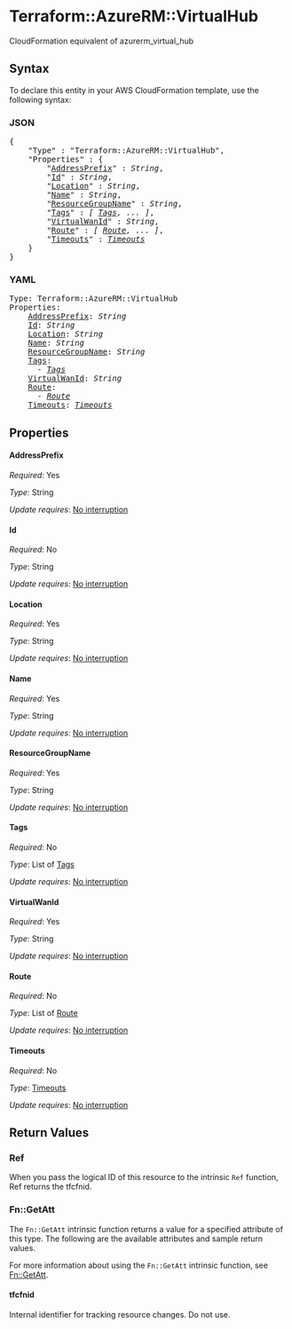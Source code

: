 # Terraform::AzureRM::VirtualHub

CloudFormation equivalent of azurerm_virtual_hub

## Syntax

To declare this entity in your AWS CloudFormation template, use the following syntax:

### JSON

<pre>
{
    "Type" : "Terraform::AzureRM::VirtualHub",
    "Properties" : {
        "<a href="#addressprefix" title="AddressPrefix">AddressPrefix</a>" : <i>String</i>,
        "<a href="#id" title="Id">Id</a>" : <i>String</i>,
        "<a href="#location" title="Location">Location</a>" : <i>String</i>,
        "<a href="#name" title="Name">Name</a>" : <i>String</i>,
        "<a href="#resourcegroupname" title="ResourceGroupName">ResourceGroupName</a>" : <i>String</i>,
        "<a href="#tags" title="Tags">Tags</a>" : <i>[ <a href="tags.md">Tags</a>, ... ]</i>,
        "<a href="#virtualwanid" title="VirtualWanId">VirtualWanId</a>" : <i>String</i>,
        "<a href="#route" title="Route">Route</a>" : <i>[ <a href="route.md">Route</a>, ... ]</i>,
        "<a href="#timeouts" title="Timeouts">Timeouts</a>" : <i><a href="timeouts.md">Timeouts</a></i>
    }
}
</pre>

### YAML

<pre>
Type: Terraform::AzureRM::VirtualHub
Properties:
    <a href="#addressprefix" title="AddressPrefix">AddressPrefix</a>: <i>String</i>
    <a href="#id" title="Id">Id</a>: <i>String</i>
    <a href="#location" title="Location">Location</a>: <i>String</i>
    <a href="#name" title="Name">Name</a>: <i>String</i>
    <a href="#resourcegroupname" title="ResourceGroupName">ResourceGroupName</a>: <i>String</i>
    <a href="#tags" title="Tags">Tags</a>: <i>
      - <a href="tags.md">Tags</a></i>
    <a href="#virtualwanid" title="VirtualWanId">VirtualWanId</a>: <i>String</i>
    <a href="#route" title="Route">Route</a>: <i>
      - <a href="route.md">Route</a></i>
    <a href="#timeouts" title="Timeouts">Timeouts</a>: <i><a href="timeouts.md">Timeouts</a></i>
</pre>

## Properties

#### AddressPrefix

_Required_: Yes

_Type_: String

_Update requires_: [No interruption](https://docs.aws.amazon.com/AWSCloudFormation/latest/UserGuide/using-cfn-updating-stacks-update-behaviors.html#update-no-interrupt)

#### Id

_Required_: No

_Type_: String

_Update requires_: [No interruption](https://docs.aws.amazon.com/AWSCloudFormation/latest/UserGuide/using-cfn-updating-stacks-update-behaviors.html#update-no-interrupt)

#### Location

_Required_: Yes

_Type_: String

_Update requires_: [No interruption](https://docs.aws.amazon.com/AWSCloudFormation/latest/UserGuide/using-cfn-updating-stacks-update-behaviors.html#update-no-interrupt)

#### Name

_Required_: Yes

_Type_: String

_Update requires_: [No interruption](https://docs.aws.amazon.com/AWSCloudFormation/latest/UserGuide/using-cfn-updating-stacks-update-behaviors.html#update-no-interrupt)

#### ResourceGroupName

_Required_: Yes

_Type_: String

_Update requires_: [No interruption](https://docs.aws.amazon.com/AWSCloudFormation/latest/UserGuide/using-cfn-updating-stacks-update-behaviors.html#update-no-interrupt)

#### Tags

_Required_: No

_Type_: List of <a href="tags.md">Tags</a>

_Update requires_: [No interruption](https://docs.aws.amazon.com/AWSCloudFormation/latest/UserGuide/using-cfn-updating-stacks-update-behaviors.html#update-no-interrupt)

#### VirtualWanId

_Required_: Yes

_Type_: String

_Update requires_: [No interruption](https://docs.aws.amazon.com/AWSCloudFormation/latest/UserGuide/using-cfn-updating-stacks-update-behaviors.html#update-no-interrupt)

#### Route

_Required_: No

_Type_: List of <a href="route.md">Route</a>

_Update requires_: [No interruption](https://docs.aws.amazon.com/AWSCloudFormation/latest/UserGuide/using-cfn-updating-stacks-update-behaviors.html#update-no-interrupt)

#### Timeouts

_Required_: No

_Type_: <a href="timeouts.md">Timeouts</a>

_Update requires_: [No interruption](https://docs.aws.amazon.com/AWSCloudFormation/latest/UserGuide/using-cfn-updating-stacks-update-behaviors.html#update-no-interrupt)

## Return Values

### Ref

When you pass the logical ID of this resource to the intrinsic `Ref` function, Ref returns the tfcfnid.

### Fn::GetAtt

The `Fn::GetAtt` intrinsic function returns a value for a specified attribute of this type. The following are the available attributes and sample return values.

For more information about using the `Fn::GetAtt` intrinsic function, see [Fn::GetAtt](https://docs.aws.amazon.com/AWSCloudFormation/latest/UserGuide/intrinsic-function-reference-getatt.html).

#### tfcfnid

Internal identifier for tracking resource changes. Do not use.

